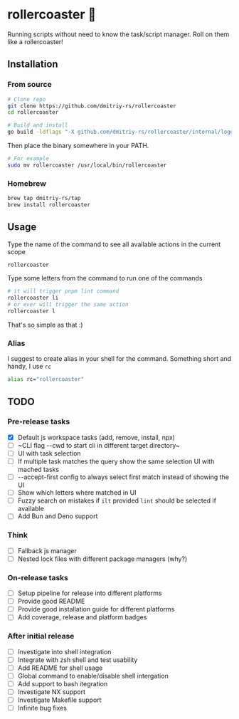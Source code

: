 # rollercoaster :roller_coaster:

Running scripts without need to know the task/script manager. Roll on them like a rollercoaster!

## Installation

### From source

```sh
# Clone repo 
git clone https://github.com/dmitriy-rs/rollercoaster
cd rollercoaster

# Build and install
go build -ldflags "-X github.com/dmitriy-rs/rollercoaster/internal/logger.MODE=PROD" -o rollercoaster ./main.go
```

Then place the binary somewhere in your PATH.
```sh
# For example
sudo mv rollercoaster /usr/local/bin/rollercoaster
```

### Homebrew

```sh
brew tap dmitriy-rs/tap
brew install rollercoaster
```

## Usage

Type the name of the command to see all available actions in the current scope
```sh
rollercoaster
```

Type some letters from the command to run one of the commands
```sh
# it will trigger pnpm lint command
rollercoaster li
# or ever will trigger the same action
rollercoaster l
```

That's so simple as that :) 

### Alias

I suggest to create alias in your shell for the command. Something short and handy, I use `rc`
```zsh
alias rc="rollercoaster"
```

## TODO

### Pre-release tasks

- [x] Default js workspace tasks (add, remove, install, npx)
- [ ] ~CLI flag --cwd to start cli in different target directory~
- [ ] UI with task selection
- [ ] If multiple task matches the query show the same selection UI with mached tasks
- [ ] --accept-first config to always select first match instead of showing the UI
- [ ] Show which letters where matched in UI
- [ ] Fuzzy search on mistakes if `ilt` provided `lint` should be selected if available
- [ ] Add Bun and Deno support

### Think

- [ ] Fallback js manager
- [ ] Nested lock files with different package managers (why?)

### On-release tasks

- [ ] Setup pipeline for release into different platforms
- [ ] Provide good README
- [ ] Provide good installation guide for different platforms
- [ ] Add coverage, release and platform badges

### After initial release

- [ ] Investigate into shell integration
- [ ] Integrate with zsh shell and test usability
- [ ] Add README for shell usage
- [ ] Global command to enable/disable shell intergation
- [ ] Add support to bash itegration
- [ ] Investigate NX support
- [ ] Investigate Makefile support
- [ ] Infinite bug fixes